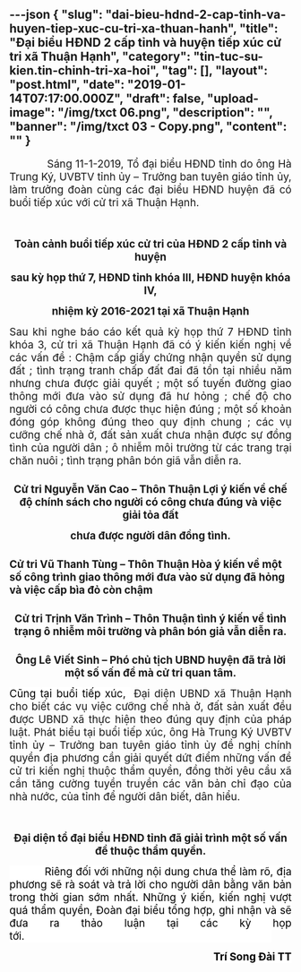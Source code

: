 ---json
{
    "slug": "dai-bieu-hdnd-2-cap-tinh-va-huyen-tiep-xuc-cu-tri-xa-thuan-hanh",
    "title": "Đại biểu HĐND 2 cấp tỉnh và  huyện tiếp xúc cử tri xã Thuận Hạnh",
    "category": "tin-tuc-su-kien.tin-chinh-tri-xa-hoi",
    "tag": [],
    "layout": "post.html",
    "date": "2019-01-14T07:17:00.000Z",
    "draft": false,
    "upload-image": "/img/txct 06.png",
    "description": "",
    "banner": "/img/txct 03 - Copy.png",
    "__content__": ""
}
---
<p style="text-align:justify"><span style="font-size:14.0pt">&nbsp; &nbsp;&nbsp;&nbsp;&nbsp;&nbsp;&nbsp;&nbsp;&nbsp;&nbsp;&nbsp;S&aacute;ng 11-1-2019, Tổ đại biểu HĐND tỉnh do &ocirc;ng H&agrave; Trung K&yacute;, UVBTV tỉnh ủy &ndash; Trưởng ban tuy&ecirc;n gi&aacute;o tỉnh ủy, l&agrave;m trưởng đo&agrave;n c&ugrave;ng c&aacute;c đại biểu HĐND huyện đ&atilde; c&oacute; buổi tiếp x&uacute;c với cử tri x&atilde; Thuận Hạnh.</span></p>

<p style="margin-left:0in; margin-right:0in; text-align:justify"><span style="font-size:14.0pt">&nbsp;<img alt="" src="/img/txct 01.png" /></span></p>

<p style="margin-left:0in; margin-right:0in; text-align:center"><strong><span style="font-size:14.0pt">To&agrave;n cảnh buổi tiếp x&uacute;c cử tri của HĐND 2 cấp tỉnh v&agrave; huyện</span></strong></p>

<p style="margin-left:0in; margin-right:0in; text-align:center"><strong><span style="font-size:14.0pt">sau kỳ họp thứ 7, HĐND tỉnh kh&oacute;a III, HĐND huyện kh&oacute;a IV,</span></strong></p>

<p style="margin-left:0in; margin-right:0in; text-align:center"><strong><span style="font-size:14.0pt">nhiệm kỳ 2016-2021 tại x&atilde; Thuận Hạnh</span></strong></p>

<p style="margin-left:0in; margin-right:0in; text-align:justify"><span style="font-size:14.0pt">Sau khi nghe b&aacute;o c&aacute;o kết quả kỳ họp thứ 7 HĐND tỉnh kh&oacute;a 3, cử tri x&atilde; Thuận Hạnh đ&atilde; c&oacute; &yacute; kiến kiến nghị về c&aacute;c vấn đề : Chậm cấp giấy chứng nhận quyền sử dụng đất ; t&igrave;nh trạng tranh chấp đất đai đ&atilde; tồn tại nhiều năm nhưng chưa được giải quyết ; một số tuyến đường giao th&ocirc;ng mới đưa v&agrave;o sử dụng đ&atilde; hư hỏng ; chế độ cho người c&oacute; c&ocirc;ng chưa được thục hiện đ&uacute;ng ; một số khoản đ&oacute;ng g&oacute;p kh&ocirc;ng đ&uacute;ng theo quy định chung ; c&aacute;c vụ cưỡng chế nh&agrave; ở, đất sản xuất chưa nhận được sự đồng t&igrave;nh của người d&acirc;n ; &ocirc; nhiễm m&ocirc;i trường từ c&aacute;c trang trại chăn nu&ocirc;i ; t&igrave;nh trạng ph&acirc;n b&oacute;n gi&atilde; vẫn diễn ra.</span></p>

<p style="margin-left:0in; margin-right:0in; text-align:justify"><img alt="" src="/img/txct 02.png" /></p>

<p style="margin-left:0in; margin-right:0in; text-align:center"><strong><span style="font-size:14.0pt">Cử tri Nguyễn Văn Cao &ndash; Th&ocirc;n Thuận Lợi &yacute; kiến về chế độ ch&iacute;nh s&aacute;ch cho người c&oacute; c&ocirc;ng chưa đ&uacute;ng v&agrave; việc giải tỏa đất</span></strong></p>

<p style="margin-left:0in; margin-right:0in; text-align:center"><strong><span style="font-size:14.0pt">chưa được người d&acirc;n đồng t&igrave;nh.</span></strong></p>

<p style="margin-left:0in; margin-right:0in; text-align:justify"><img alt="" src="/img/txct 03.png" /></p>

<p style="margin-left:0in; margin-right:0in"><strong><span style="font-size:14.0pt">Cử tri Vũ Thanh T&ugrave;ng &ndash; Th&ocirc;n Thuận H&ograve;a &yacute; kiến về một số c&ocirc;ng tr&igrave;nh giao th&ocirc;ng mới đưa v&agrave;o sử dụng đ&atilde; hỏng v&agrave; việc cấp b&igrave;a đỏ c&ograve;n chậm</span></strong></p>

<p style="margin-left:0in; margin-right:0in; text-align:center"><img alt="" src="/img/txct 04.png" /></p>

<p style="margin-left:0in; margin-right:0in; text-align:center"><strong><span style="font-size:14.0pt">Cử tri Trịnh Văn Tr&igrave;nh &ndash; Th&ocirc;n Thuận t&igrave;nh &yacute; kiến về t&igrave;nh trạng &ocirc; nhiễm m&ocirc;i trường v&agrave; ph&acirc;n b&oacute;n giả vẫn diễn ra.</span></strong></p>

<p style="margin-left:0in; margin-right:0in; text-align:justify"><img alt="" src="/img/txct 05.png" /></p>

<p style="margin-left:0in; margin-right:0in; text-align:center"><strong><span style="font-size:14.0pt">&Ocirc;ng L&ecirc; Viết Sinh &ndash; Ph&oacute; chủ tịch UBND huyện đ&atilde; trả lời một số vấn đề m&agrave; cử tri quan t&acirc;m.</span></strong></p>

<p style="margin-left:0in; margin-right:0in; text-align:justify"><span style="font-size:14.0pt"><span style="background-color:white"><span style="color:black">Cũng tại buổi tiếp x&uacute;c, </span></span></span>&nbsp;<span style="font-size:14.0pt">Đại diện UBND x&atilde; Thuận Hạnh cho biết c&aacute;c vụ việc cưỡng chế nh&agrave; ở, đất sản xuất đều được UBND x&atilde; thực hiện theo đ&uacute;ng quy định của ph&aacute;p luật. Ph&aacute;t biểu tại buổi tiếp x&uacute;c, &ocirc;ng H&agrave; Trung K&yacute; UVBTV tỉnh ủy &ndash; Trưởng ban tuy&ecirc;n gi&aacute;o tỉnh ủy đề nghị ch&iacute;nh quyền địa phương cần giải quyết dứt điểm những vấn đề cử tri kiến nghị thuộc thẩm quyền, đồng thời y&ecirc;u cầu x&atilde; cần tăng cường tuyền truyền c&aacute;c văn bản chỉ đạo của nh&agrave; nước, của tỉnh để người d&acirc;n biết, d&acirc;n hiểu.</span></p>

<p style="margin-left:0in; margin-right:0in; text-align:justify"><span style="font-size:14.0pt">&nbsp;<img alt="" src="/img/txct 06.png" /></span></p>

<p style="margin-left:0in; margin-right:0in; text-align:center"><strong><span style="font-size:14.0pt">Đại diện tổ đại biểu HĐND tỉnh đ&atilde; giải tr&igrave;nh một số vấn đề thuộc thẩm quyền.</span></strong></p>

<p style="margin-left:0in; margin-right:0in; text-align:justify"><span style="font-size:14.0pt"><span style="background-color:white"><span style="color:black">&nbsp;&nbsp;&nbsp;&nbsp;&nbsp;&nbsp;&nbsp;&nbsp;&nbsp;&nbsp; Ri&ecirc;ng đối với những nội dung chưa thể l&agrave;m r&otilde;, địa phương sẽ r&agrave; so&aacute;t v&agrave; trả lời cho người d&acirc;n bằng văn bản trong thời gian sớm nhất. Những &yacute; kiến, kiến nghị vượt qu&aacute; thẩm quyền, Đo&agrave;n đại biểu tổng hợp, ghi nhận v&agrave; sẽ đưa ra thảo luận tại c&aacute;c kỳ họp tới.&nbsp;&nbsp;&nbsp;&nbsp;&nbsp;&nbsp;&nbsp;&nbsp;&nbsp;&nbsp;&nbsp;&nbsp;&nbsp;&nbsp;&nbsp;&nbsp;&nbsp;&nbsp;&nbsp;&nbsp;&nbsp;&nbsp;&nbsp;&nbsp;&nbsp;&nbsp;&nbsp;&nbsp;&nbsp;&nbsp;&nbsp;&nbsp;&nbsp;&nbsp;&nbsp;&nbsp;&nbsp;&nbsp;&nbsp;&nbsp;&nbsp;&nbsp;&nbsp;&nbsp;&nbsp;&nbsp;&nbsp;&nbsp;&nbsp;&nbsp;&nbsp;&nbsp;&nbsp;&nbsp;&nbsp;&nbsp;&nbsp;&nbsp;&nbsp;&nbsp;&nbsp;&nbsp;&nbsp;&nbsp;&nbsp;&nbsp;&nbsp;&nbsp;&nbsp;&nbsp;&nbsp;&nbsp;&nbsp;&nbsp;&nbsp;&nbsp;&nbsp;&nbsp;&nbsp;&nbsp;&nbsp;&nbsp;&nbsp;&nbsp; </span></span></span></p>

<p style="margin-left:0in; margin-right:0in; text-align:right"><strong><span style="font-size:14.0pt"><span style="background-color:white"><span style="color:black">Tr&iacute; Song Đ&agrave;i TT</span></span></span></strong></p>
